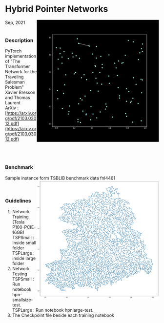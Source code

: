 # Hybrid Pointer Networks
Sep, 2021
<img src="Resourses/TSP.gif" align="right" width="400" />
<br>
<br>


### Description
PyTorch implementation of "The Transformer Network for the Traveling Salesman Problem"<br>
Xavier Bresson and Thomas Laurent<br>
ArXiv : [https://arxiv.org/pdf/2103.03012.pdf](https://arxiv.org/pdf/2103.03012.pdf) <br>
<br>
<br>
<br>


### Benchmark
Sample instance form TSBLIB benchmark data fnl4461<br>
<img src="Resourses/fnl4461.jpg" align="right" width="400" /> 
<br>
<br>


### Guidelines
1. Network Training (Tesla P100-PCIE-16GB) <br>
TSPSmall  : Inside small folder<br>
TSPLarge  : inside large folder<br>
2. Network Testing <br>
TSPSmall : Run notebook hpn-smallsize-test.<br>
TSPLarge : Run notebook hpnlarge-test.<br>
3. The Checkpoint file beside each training notebook<br>
<br>

<br>
<br>
<br>


